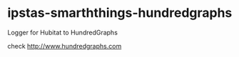 # ipstas-smarththings-hundredgraphs
Logger for Hubitat to HundredGraphs

check http://www.hundredgraphs.com
